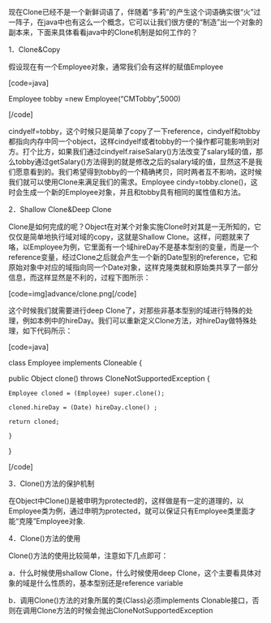 现在Clone已经不是一个新鲜词语了，伴随着“多莉”的产生这个词语确实很“火”过一阵子，在java中也有这么一个概念，它可以让我们很方便的“制造”出一个对象的副本来，下面来具体看看java中的Clone机制是如何工作的？
1．Clone&Copy
假设现在有一个Employee对象，通常我们会有这样的赋值Employee 
[code=java]
Employee tobby =new Employee(“CMTobby”,5000)
[/code]
cindyelf=tobby，这个时候只是简单了copy了一下reference，cindyelf和tobby都指向内存中同一个object，这样cindyelf或者tobby的一个操作都可能影响到对方。打个比方，如果我们通过cindyelf.raiseSalary()方法改变了salary域的值，那么tobby通过getSalary()方法得到的就是修改之后的salary域的值，显然这不是我们愿意看到的。我们希望得到tobby的一个精确拷贝，同时两者互不影响，这时候我们就可以使用Clone来满足我们的需求。Employee cindy=tobby.clone()，这时会生成一个新的Employee对象，并且和tobby具有相同的属性值和方法。
2．Shallow Clone&Deep Clone
Clone是如何完成的呢？Object在对某个对象实施Clone时对其是一无所知的，它仅仅是简单地执行域对域的copy，这就是Shallow Clone。这样，问题就来了咯，以Employee为例，它里面有一个域hireDay不是基本型别的变量，而是一个reference变量，经过Clone之后就会产生一个新的Date型别的reference，它和原始对象中对应的域指向同一个Date对象，这样克隆类就和原始类共享了一部分信息，而这样显然是不利的，过程下图所示：
[code=img]advance/clone.png[/code]
这个时候我们就需要进行deep Clone了，对那些非基本型别的域进行特殊的处理，例如本例中的hireDay。我们可以重新定义Clone方法，对hireDay做特殊处理，如下代码所示：
[code=java]
class Employee implements Cloneable {       
public Object clone() throws CloneNotSupportedException {
	Employee cloned = (Employee) super.clone();     
	cloned.hireDay = (Date) hireDay.clone() ;    
	return cloned;       
	}
}
[/code]
3．Clone()方法的保护机制
在Object中Clone()是被申明为protected的，这样做是有一定的道理的，以Employee类为例，通过申明为protected，就可以保证只有Employee类里面才能“克隆”Employee对象.
4．Clone()方法的使用
Clone()方法的使用比较简单，注意如下几点即可：
a．什么时候使用shallow Clone，什么时候使用deep Clone，这个主要看具体对象的域是什么性质的，基本型别还是reference variable
b．调用Clone()方法的对象所属的类(Class)必须implements Clonable接口，否则在调用Clone方法的时候会抛出CloneNotSupportedException